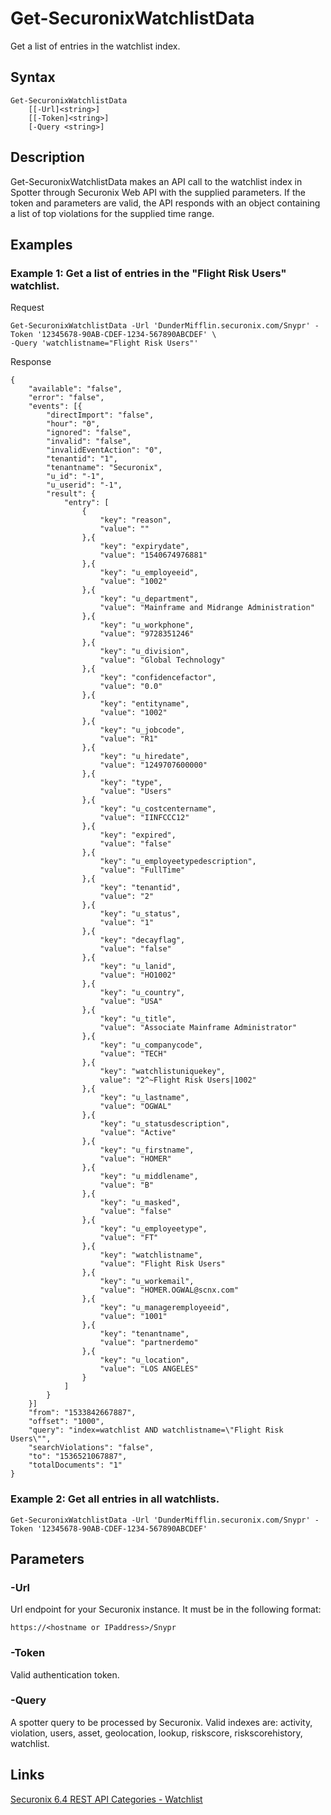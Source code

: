 # Get-SecuronixWatchlistData
Get a list of entries in the watchlist index.

## Syntax
```
Get-SecuronixWatchlistData
    [[-Url]<string>]
    [[-Token]<string>]
    [-Query <string>]
```

## Description
Get-SecuronixWatchlistData makes an API call to the watchlist index in Spotter through Securonix Web API with the supplied parameters. If the token and parameters are valid, the API responds with an object containing a list of top violations for the supplied time range.

## Examples

### Example 1: Get a list of entries in the "Flight Risk Users" watchlist.
Request
```
Get-SecuronixWatchlistData -Url 'DunderMifflin.securonix.com/Snypr' -Token '12345678-90AB-CDEF-1234-567890ABCDEF' \
-Query 'watchlistname="Flight Risk Users"'
```

Response
```
{ 
    "available": "false", 
    "error": "false", 
    "events": [{ 
        "directImport": "false", 
        "hour": "0", 
        "ignored": "false", 
        "invalid": "false", 
        "invalidEventAction": "0", 
        "tenantid": "1", 
        "tenantname": "Securonix", 
        "u_id": "-1", 
        "u_userid": "-1", 
        "result": {
            "entry": [ 
                {
                    "key": "reason",
                    "value": ""
                },{
                    "key": "expirydate",
                    "value": "1540674976881"
                },{
                    "key": "u_employeeid",
                    "value": "1002"
                },{
                    "key": "u_department", 
                    "value": "Mainframe and Midrange Administration" 
                },{
                    "key": "u_workphone",
                    "value": "9728351246"
                },{
                    "key": "u_division",
                    "value": "Global Technology"
                },{
                    "key": "confidencefactor",
                    "value": "0.0"
                },{
                    "key": "entityname",
                    "value": "1002"
                },{
                    "key": "u_jobcode",
                    "value": "R1"
                },{
                    "key": "u_hiredate",
                    "value": "1249707600000"
                },{
                    "key": "type",
                    "value": "Users"
                },{
                    "key": "u_costcentername",
                    "value": "IINFCCC12"
                },{
                    "key": "expired",
                    "value": "false"
                },{
                    "key": "u_employeetypedescription",
                    "value": "FullTime"
                },{
                    "key": "tenantid",
                    "value": "2"
                },{
                    "key": "u_status",
                    "value": "1"
                },{
                    "key": "decayflag",
                    "value": "false"
                },{
                    "key": "u_lanid",
                    "value": "HO1002"
                },{
                    "key": "u_country",
                    "value": "USA"
                },{
                    "key": "u_title",
                    "value": "Associate Mainframe Administrator"
                },{
                    "key": "u_companycode",
                    "value": "TECH"
                },{
                    "key": "watchlistuniquekey",
                    value": "2^~Flight Risk Users|1002"
                },{
                    "key": "u_lastname",
                    "value": "OGWAL"
                },{
                    "key": "u_statusdescription",
                    "value": "Active"
                },{
                    "key": "u_firstname",
                    "value": "HOMER"
                },{
                    "key": "u_middlename",
                    "value": "B"
                },{
                    "key": "u_masked",
                    "value": "false"
                },{
                    "key": "u_employeetype",
                    "value": "FT"
                },{
                    "key": "watchlistname",
                    "value": "Flight Risk Users"
                },{
                    "key": "u_workemail",
                    "value": "HOMER.OGWAL@scnx.com"
                },{
                    "key": "u_manageremployeeid",
                    "value": "1001"
                },{
                    "key": "tenantname",
                    "value": "partnerdemo"
                },{
                    "key": "u_location",
                    "value": "LOS ANGELES"
                }
            ]
        }
    }] 
    "from": "1533842667887", 
    "offset": "1000", 
    "query": "index=watchlist AND watchlistname=\"Flight Risk Users\"", 
    "searchViolations": "false", 
    "to": "1536521067887", 
    "totalDocuments": "1" 
}
```

### Example 2: Get all entries in all watchlists.
```
Get-SecuronixWatchlistData -Url 'DunderMifflin.securonix.com/Snypr' -Token '12345678-90AB-CDEF-1234-567890ABCDEF'
```

## Parameters

### -Url
Url endpoint for your Securonix instance.
It must be in the following format:
```
https://<hostname or IPaddress>/Snypr
```
### -Token
Valid authentication token.

### -Query
A spotter query to be processed by Securonix. Valid indexes are: activity, violation, users, asset, geolocation, lookup, riskscore, riskscorehistory, watchlist.

## Links
[Securonix 6.4 REST API Categories - Watchlist](https://documentation.securonix.com/onlinedoc/Content/6.4%20Cloud/Content/SNYPR%206.4/6.4%20Guides/Web%20Services/6.4_REST%20API%20Categories.htm#Watchlist)